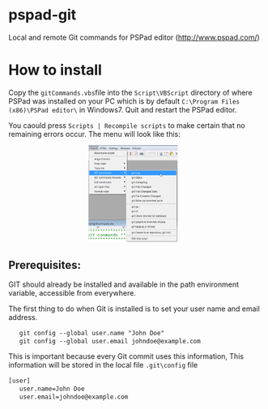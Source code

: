 # pspad-git
Local and remote Git commands for PSPad editor (http://www.pspad.com/)

# How to install
Copy the ```gitCommands.vbs```file into the `Script\VBScript` directory of where PSPad was installed on your PC which is by default ```C:\Program Files (x86)\PSPad editor\``` in Windows7.
Quit and restart the PSPad editor. 

You caould press  ```Scripts | Recompile scripts``` to make certain that no remaining errors occur.
The menu will look like this:

<div align="center">
        <img width="35%" src="/media/images/2016-03-15%2016_38_02-gitCommandsAdded.png?raw=true" alt="git-commands after installation" title="pspad git-commands"</img>
        <img height="0" width="8px">
</div>

## Prerequisites: 
GIT should already be installed and available 
in the path environment variable, accessible from everywhere.

The first thing to do when Git is installed is 
to set your user name and email address. 
```
   git config --global user.name "John Doe"
   git config --global user.email johndoe@example.com
```

This is important because every Git commit uses this information, 
This information will be stored in the local file `.git\config` file
```
[user] 
   user.name=John Doe
   user.email=johndoe@example.com
```
